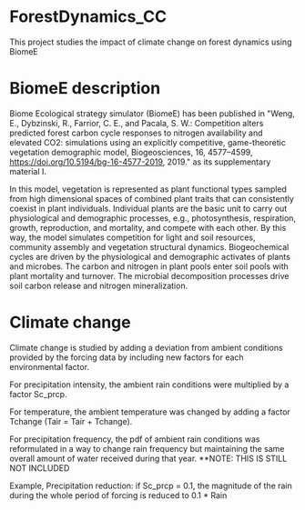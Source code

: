 # ForestDynamics_CC
This project studies the impact of climate change on forest dynamics using BiomeE



# BiomeE description
Biome Ecological strategy simulator (BiomeE) has been published in "Weng, E., Dybzinski, R., Farrior, C. E., and Pacala, S. W.: Competition alters predicted forest carbon cycle responses to nitrogen availability and elevated CO2: simulations using an explicitly competitive, game-theoretic vegetation demographic model, Biogeosciences, 16, 4577–4599, https://doi.org/10.5194/bg-16-4577-2019, 2019." as its supplementary material I.

In this model, vegetation is represented as plant functional types sampled from high dimensional spaces of combined plant traits that can consistently coexist in plant individuals. Individual plants are the basic unit to carry out physiological and demographic processes, e.g., photosynthesis, respiration, growth, reproduction, and mortality, and compete with each other. By this way, the model simulates competition for light and soil resources, community assembly and vegetation structural dynamics. Biogeochemical cycles are driven by the physiological and demographic activates of plants and microbes. The carbon and nitrogen in plant pools enter soil pools with plant mortality and turnover. The microbial decomposition processes drive soil carbon release and nitrogen mineralization.

# Climate change
Climate change is studied by adding a deviation from ambient conditions provided by the forcing data by including new factors for each environmental factor.      

For precipitation intensity, the ambient rain conditions were multiplied by a factor Sc_prcp.    

For temperature, the ambient temperature was changed by adding a factor Tchange (Tair = Tair + Tchange).     

For precipitation frequency, the pdf of ambient rain conditions was reformulated in a way to change rain frequency but maintaining the same overall amount of water received during that year. **NOTE: THIS IS STILL NOT INCLUDED     

Example, Precipitation reduction: if Sc_prcp = 0.1, the magnitude of the rain during the whole period of forcing is reduced to 0.1 * Rain
